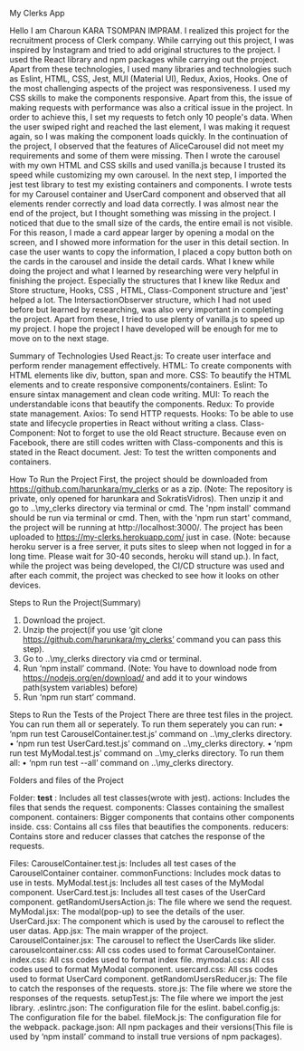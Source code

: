 My Clerks App

Hello I am Charoun KARA TSOMPAN IMPRAM. I realized this project for the recruitment process of Clerk company. While carrying out this project, I was inspired by Instagram and tried to add original structures to the project. I used the React library and npm packages while carrying out the project. Apart from these technologies, I used many libraries and technologies such as Eslint, HTML, CSS, Jest, MUI (Material UI), Redux, Axios, Hooks.
One of the most challenging aspects of the project was responsiveness. I used my CSS skills to make the components responsive. Apart from this, the issue of making requests with performance was also a critical issue in the project. In order to achieve this, I set my requests to fetch only 10 people's data. When the user swiped right and reached the last element, I was making it request again, so I was making the component loads quickly.
In the continuation of the project, I observed that the features of AliceCarousel did not meet my requirements and some of them were missing. Then I wrote the carousel with my own HTML and CSS skills and used vanilla.js because I trusted its speed while customizing my own carousel. In the next step, I imported the jest test library to test my existing containers and components. I wrote tests for my Carousel container and UserCard component and observed that all elements render correctly and load data correctly.
I was almost near the end of the project, but I thought something was missing in the project. I noticed that due to the small size of the cards, the entire email is not visible. For this reason, I made a card appear larger by opening a modal on the screen, and I showed more information for the user in this detail section. In case the user wants to copy the information, I placed a copy button both on the cards in the carousel and inside the detail cards.
What I knew while doing the project and what I learned by researching were very helpful in finishing the project. Especially the structures that I knew like Redux and Store structure, Hooks, CSS , HTML, Class-Component structure and 'jest' helped a lot. The IntersactionObserver structure, which I had not used before but learned by researching, was also very important in completing the project. Apart from these, I tried to use plenty of vanilla.js to speed up my project. I hope the project I have developed will be enough for me to move on to the next stage.


Summary of Technologies Used
React.js: To create user interface and perform render management effectively.
HTML: To create components with HTML elements like div, button, span and more.
CSS: To beautify the HTML elements and to create responsive components/containers.
Eslint: To ensure sintax management and clean code writing.
MUI: To reach the understandable icons that beautify the components.
Redux: To provide state management.
Axios: To send HTTP requests.
Hooks: To be able to use state and lifecycle properties in React without writing a class.
Class-Component: Not to forget to use the old React structure. Because even on Facebook, there are still codes written with Class-components and this is stated in the React document.
Jest: To test the written components and containers.


How To Run the Project
First, the project should be downloaded from https://github.com/harunkara/my_clerks or as a zip. (Note: The repository is private, only opened for harunkara and SokratisVidros). Then unzip it and go to ..\my_clerks directory via terminal or cmd. The 'npm install' command should be run via terminal or cmd. Then, with the 'npm run start' command, the project will be running at http://localhost:3000/.
The project has been uploaded to https://my-clerks.herokuapp.com/ just in case. (Note: because heroku server is a free server, it puts sites to sleep when not logged in for a long time. Please wait for 30-40 seconds, heroku will stand up.). In fact, while the project was being developed, the CI/CD structure was used and after each commit, the project was checked to see how it looks on other devices.


Steps to Run the Project(Summary)
1.	Download the project.
2.	Unzip the project(if you use ‘git clone https://github.com/harunkara/my_clerks’ command you can pass this step).
3.	Go to ..\my_clerks directory via cmd or terminal.
4.	Run ‘npm install’ command. (Note: You have to download node from https://nodejs.org/en/download/ and add it to your windows path(system variables) before)
5.	Run ‘npm run start’ command.


Steps to Run the Tests of the Project
There are three test files in the project. You can run them all or seperately. To run them seperately you can run:
•	‘npm run test CarouselContainer.test.js’ command on ..\my_clerks directory.
•	‘npm run test UserCard.test.js’ command on ..\my_clerks directory.
•	‘npm run test MyModal.test.js’ command on ..\my_clerks directory.
To run them all:
•	‘npm run test --all’ command on ..\my_clerks directory.


Folders and files of the Project

Folder:
__test__ : Includes all test classes(wrote with jest).
actions: Includes the files that sends the request. 
components: Classes containing the smallest component. 
containers: Bigger components that contains other components inside.
css: Contains all css files that beautifies the components. 
reducers: Contains store and reducer classes that catches the response of the requests.

Files:
CarouselContainer.test.js: Includes all test cases of the CarouselContainer container.
commonFunctions: Includes mock datas to use in tests.
MyModal.test.js: Includes all test cases of the MyModal component.
UserCard.test.js: Includes all test cases of the UserCard component.
getRandomUsersAction.js: The file where we send the request.
MyModal.jsx: The modal(pop-up) to see the details of the user.
UserCard.jsx: The component which is used by the carousel to reflect the user datas.
App.jsx: The main wrapper of the project.
CarouselContainer.jsx: The carousel to reflect the UserCards like slider.
carouselcontainer.css: All css codes used to format CarouselContainer.
index.css: All css codes used to format index file.
mymodal.css: All css codes used to format MyModal component.
usercard.css: All css codes used to format UserCard component.
getRandomUsersReducer.js: The file to catch the responses of the requests.
store.js: The file where we store the responses of the requests.
setupTest.js: The file where we import the jest library.
.eslintrc.json: The configuration file for the eslint.
babel.config.js: The configuration file for the babel.
fileMock.js: The configuration file for the webpack.
package.json: All npm packages and their versions(This file is used by ‘npm install’ command to install true versions of npm packages).
